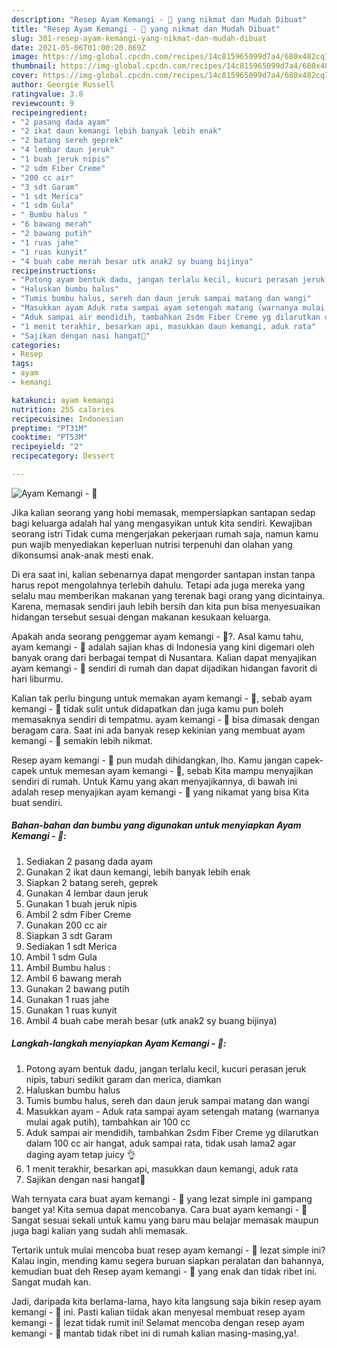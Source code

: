 ```yaml
---
description: "Resep Ayam Kemangi - 🏡 yang nikmat dan Mudah Dibuat"
title: "Resep Ayam Kemangi - 🏡 yang nikmat dan Mudah Dibuat"
slug: 301-resep-ayam-kemangi-yang-nikmat-dan-mudah-dibuat
date: 2021-05-06T01:00:20.869Z
image: https://img-global.cpcdn.com/recipes/14c815965099d7a4/680x482cq70/ayam-kemangi-🏡-foto-resep-utama.jpg
thumbnail: https://img-global.cpcdn.com/recipes/14c815965099d7a4/680x482cq70/ayam-kemangi-🏡-foto-resep-utama.jpg
cover: https://img-global.cpcdn.com/recipes/14c815965099d7a4/680x482cq70/ayam-kemangi-🏡-foto-resep-utama.jpg
author: Georgie Russell
ratingvalue: 3.8
reviewcount: 9
recipeingredient:
- "2 pasang dada ayam"
- "2 ikat daun kemangi lebih banyak lebih enak"
- "2 batang sereh geprek"
- "4 lembar daun jeruk"
- "1 buah jeruk nipis"
- "2 sdm Fiber Creme"
- "200 cc air"
- "3 sdt Garam"
- "1 sdt Merica"
- "1 sdm Gula"
- " Bumbu halus "
- "6 bawang merah"
- "2 bawang putih"
- "1 ruas jahe"
- "1 ruas kunyit"
- "4 buah cabe merah besar utk anak2 sy buang bijinya"
recipeinstructions:
- "Potong ayam bentuk dadu, jangan terlalu kecil, kucuri perasan jeruk nipis, taburi sedikit garam dan merica, diamkan"
- "Haluskan bumbu halus"
- "Tumis bumbu halus, sereh dan daun jeruk sampai matang dan wangi"
- "Masukkan ayam Aduk rata sampai ayam setengah matang (warnanya mulai agak putih), tambahkan air 100 cc"
- "Aduk sampai air mendidih, tambahkan 2sdm Fiber Creme yg dilarutkan dalam 100 cc air hangat, aduk sampai rata, tidak usah lama2 agar daging ayam tetap juicy 👌"
- "1 menit terakhir, besarkan api, masukkan daun kemangi, aduk rata"
- "Sajikan dengan nasi hangat🤩"
categories:
- Resep
tags:
- ayam
- kemangi

katakunci: ayam kemangi 
nutrition: 255 calories
recipecuisine: Indonesian
preptime: "PT31M"
cooktime: "PT53M"
recipeyield: "2"
recipecategory: Dessert

---
```



![Ayam Kemangi - 🏡](https://img-global.cpcdn.com/recipes/14c815965099d7a4/680x482cq70/ayam-kemangi-🏡-foto-resep-utama.jpg)

Jika kalian seorang yang hobi memasak, mempersiapkan santapan sedap bagi keluarga adalah hal yang mengasyikan untuk kita sendiri. Kewajiban seorang istri Tidak cuma mengerjakan pekerjaan rumah saja, namun kamu pun wajib menyediakan keperluan nutrisi terpenuhi dan olahan yang dikonsumsi anak-anak mesti enak.

Di era  saat ini, kalian sebenarnya dapat mengorder santapan instan tanpa harus repot mengolahnya terlebih dahulu. Tetapi ada juga mereka yang selalu mau memberikan makanan yang terenak bagi orang yang dicintainya. Karena, memasak sendiri jauh lebih bersih dan kita pun bisa menyesuaikan hidangan tersebut sesuai dengan makanan kesukaan keluarga. 



Apakah anda seorang penggemar ayam kemangi - 🏡?. Asal kamu tahu, ayam kemangi - 🏡 adalah sajian khas di Indonesia yang kini digemari oleh banyak orang dari berbagai tempat di Nusantara. Kalian dapat menyajikan ayam kemangi - 🏡 sendiri di rumah dan dapat dijadikan hidangan favorit di hari liburmu.

Kalian tak perlu bingung untuk memakan ayam kemangi - 🏡, sebab ayam kemangi - 🏡 tidak sulit untuk didapatkan dan juga kamu pun boleh memasaknya sendiri di tempatmu. ayam kemangi - 🏡 bisa dimasak dengan beragam cara. Saat ini ada banyak resep kekinian yang membuat ayam kemangi - 🏡 semakin lebih nikmat.

Resep ayam kemangi - 🏡 pun mudah dihidangkan, lho. Kamu jangan capek-capek untuk memesan ayam kemangi - 🏡, sebab Kita mampu menyajikan sendiri di rumah. Untuk Kamu yang akan menyajikannya, di bawah ini adalah resep menyajikan ayam kemangi - 🏡 yang nikamat yang bisa Kita buat sendiri.

<!--inarticleads1-->

##### Bahan-bahan dan bumbu yang digunakan untuk menyiapkan Ayam Kemangi - 🏡:

1. Sediakan 2 pasang dada ayam
1. Gunakan 2 ikat daun kemangi, lebih banyak lebih enak
1. Siapkan 2 batang sereh, geprek
1. Gunakan 4 lembar daun jeruk
1. Gunakan 1 buah jeruk nipis
1. Ambil 2 sdm Fiber Creme
1. Gunakan 200 cc air
1. Siapkan 3 sdt Garam
1. Sediakan 1 sdt Merica
1. Ambil 1 sdm Gula
1. Ambil  Bumbu halus :
1. Ambil 6 bawang merah
1. Gunakan 2 bawang putih
1. Gunakan 1 ruas jahe
1. Gunakan 1 ruas kunyit
1. Ambil 4 buah cabe merah besar (utk anak2 sy buang bijinya)




<!--inarticleads2-->

##### Langkah-langkah menyiapkan Ayam Kemangi - 🏡:

1. Potong ayam bentuk dadu, jangan terlalu kecil, kucuri perasan jeruk nipis, taburi sedikit garam dan merica, diamkan
1. Haluskan bumbu halus
1. Tumis bumbu halus, sereh dan daun jeruk sampai matang dan wangi
1. Masukkan ayam - Aduk rata sampai ayam setengah matang (warnanya mulai agak putih), tambahkan air 100 cc
1. Aduk sampai air mendidih, tambahkan 2sdm Fiber Creme yg dilarutkan dalam 100 cc air hangat, aduk sampai rata, tidak usah lama2 agar daging ayam tetap juicy 👌
1. 1 menit terakhir, besarkan api, masukkan daun kemangi, aduk rata
1. Sajikan dengan nasi hangat🤩




Wah ternyata cara buat ayam kemangi - 🏡 yang lezat simple ini gampang banget ya! Kita semua dapat mencobanya. Cara buat ayam kemangi - 🏡 Sangat sesuai sekali untuk kamu yang baru mau belajar memasak maupun juga bagi kalian yang sudah ahli memasak.

Tertarik untuk mulai mencoba buat resep ayam kemangi - 🏡 lezat simple ini? Kalau ingin, mending kamu segera buruan siapkan peralatan dan bahannya, kemudian buat deh Resep ayam kemangi - 🏡 yang enak dan tidak ribet ini. Sangat mudah kan. 

Jadi, daripada kita berlama-lama, hayo kita langsung saja bikin resep ayam kemangi - 🏡 ini. Pasti kalian tiidak akan menyesal membuat resep ayam kemangi - 🏡 lezat tidak rumit ini! Selamat mencoba dengan resep ayam kemangi - 🏡 mantab tidak ribet ini di rumah kalian masing-masing,ya!.

